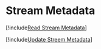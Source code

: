 # Stream Metadata

[!include[Read Stream Metadata](read-stream-metadata.md)]

[!include[Update Streem Metadata](update-stream-metadata.md)]
